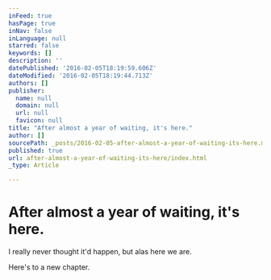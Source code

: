 ```yaml
---
inFeed: true
hasPage: true
inNav: false
inLanguage: null
starred: false
keywords: []
description: ''
datePublished: '2016-02-05T18:19:59.606Z'
dateModified: '2016-02-05T18:19:44.713Z'
authors: []
publisher:
  name: null
  domain: null
  url: null
  favicon: null
title: "After almost a year of waiting, it's here."
author: []
sourcePath: _posts/2016-02-05-after-almost-a-year-of-waiting-its-here.md
published: true
url: after-almost-a-year-of-waiting-its-here/index.html
_type: Article

---
```

# After almost a year of waiting, it's here.

I really never thought it'd happen, but alas here we are. 

Here's to a new chapter.